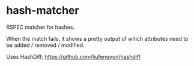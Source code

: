 hash-matcher
============

RSPEC matcher for hashes. 

When the match fails, it shows a pretty output of which attributes need to be added / removed / modified.

Uses HashDiff; https://github.com/liufengyun/hashdiff

